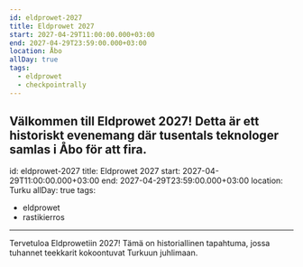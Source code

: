 ```yaml
---
id: eldprowet-2027
title: Eldprowet 2027
start: 2027-04-29T11:00:00.000+03:00
end: 2027-04-29T23:59:00.000+03:00
location: Åbo
allDay: true
tags:
  - eldprowet
  - checkpointrally
---
```


Välkommen till Eldprowet 2027! Detta är ett historiskt evenemang där tusentals teknologer samlas i Åbo för att fira.
---
id: eldprowet-2027
title: Eldprowet 2027
start: 2027-04-29T11:00:00.000+03:00
end: 2027-04-29T23:59:00.000+03:00
location: Turku
allDay: true
tags:

- eldprowet
- rastikierros

---
Tervetuloa Eldprowetiin 2027! Tämä on historiallinen tapahtuma, jossa tuhannet teekkarit kokoontuvat Turkuun juhlimaan.

